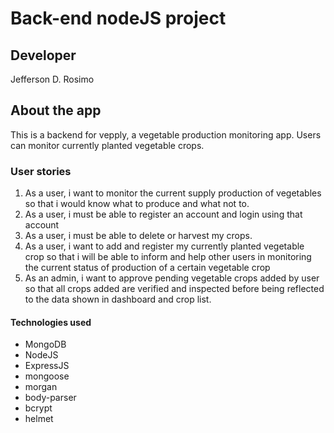 # Back-end nodeJS project

## Developer

Jefferson D. Rosimo

## About the app

This is a backend for vepply, a vegetable production monitoring app. Users can monitor currently planted vegetable crops.

### User stories

1. As a user, i want to monitor the current supply production of vegetables so that i would know what to produce and what not to.
2. As a user, i must be able to register an account and login using that account
3. As a user, i must be able to delete or harvest my crops.
4. As a user, i want to add and register my currently planted vegetable crop so that i will be able to inform and help other users in monitoring the current status of production of a certain vegetable crop
5. As an admin, i want to approve pending vegetable crops added by user so that all crops added are verified and inspected before being reflected to the data shown in dashboard and crop list.

#### Technologies used

- MongoDB
- NodeJS
- ExpressJS
- mongoose
- morgan
- body-parser
- bcrypt
- helmet

